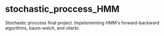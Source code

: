 # stochastic_proccess_HMM

Stochastic proccess final project. Impelementing HMM's forward-backward algorithms, baum-welch, and viterbi.